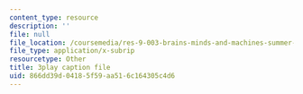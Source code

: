 ```yaml
---
content_type: resource
description: ''
file: null
file_location: /coursemedia/res-9-003-brains-minds-and-machines-summer-course-summer-2015/866dd39d04185f59aa516c164305c4d6_zHa-n2M7Bj8.vtt
file_type: application/x-subrip
resourcetype: Other
title: 3play caption file
uid: 866dd39d-0418-5f59-aa51-6c164305c4d6
---
```


